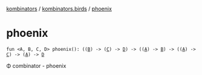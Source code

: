 [kombinators](../index.md) / [kombinators.birds](index.md) / [phoenix](./phoenix.md)

# phoenix

`fun <A, B, C, D> phoenix(): ((`[`B`](phoenix.md#B)`) -> (`[`C`](phoenix.md#C)`) -> `[`D`](phoenix.md#D)`) -> ((`[`A`](phoenix.md#A)`) -> `[`B`](phoenix.md#B)`) -> ((`[`A`](phoenix.md#A)`) -> `[`C`](phoenix.md#C)`) -> (`[`A`](phoenix.md#A)`) -> `[`D`](phoenix.md#D)

Φ combinator - phoenix

